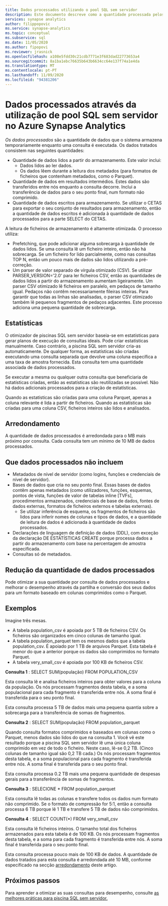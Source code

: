 ```yaml
---
title: Dados processados utilizando o pool SQL sem servidor
description: Este documento descreve como a quantidade processada pelos dados é calculada quando consulta dados no seu lago de dados.
services: synapse analytics
author: filippopovic
ms.service: synapse-analytics
ms.topic: conceptual
ms.subservice: sql
ms.date: 11/05/2020
ms.author: fipopovi
ms.reviewer: jrasnick
ms.openlocfilehash: a108e5fdd30c21cdb7771e3f683dad22773653a4
ms.sourcegitcommit: 8a1ba1ebc76635b643b6634cc64e137f74a1e4da
ms.translationtype: MT
ms.contentlocale: pt-PT
ms.lasthandoff: 11/09/2020
ms.locfileid: "94381206"
---
```

# <a name="data-processed-by-using-serverless-sql-pool-in-azure-synapse-analytics"></a>Dados processados através da utilização de pool SQL sem servidor no Azure Synapse Analytics

*Os dados processados* são a quantidade de dados que o sistema armazena temporariamente enquanto uma consulta é executada. Os dados tratados consistem nas seguintes quantidades:

- Quantidade de dados lidos a partir do armazenamento. Este valor inclui:
  - Dados lidos ao ler dados.
  - Os dados lêem durante a leitura dos metadados (para formatos de ficheiros que contenham metadados, como o Parquet).
- Quantidade de dados em resultados intermédios. Estes dados são transferidos entre nós enquanto a consulta decorre. Inclui a transferência de dados para o seu ponto final, num formato não comprimido. 
- Quantidade de dados escritos para armazenamento. Se utilizar o CETAS para exportar o seu conjunto de resultados para armazenamento, então a quantidade de dados escritos é adicionada à quantidade de dados processados para a parte SELECT do CETAS.

A leitura de ficheiros de armazenamento é altamente otimizada. O processo utiliza:

- Prefetching, que pode adicionar alguma sobrecarga à quantidade de dados lidos. Se uma consulta lê um ficheiro inteiro, então não há sobrecarga. Se um ficheiro for lido parcialmente, como nas consultas TOP N, então um pouco mais de dados são lidos utilizando a pré-correção.
- Um parser de valor separado de vírgula otimizado (CSV). Se utilizar PARSER_VERSION='2.0' para ler ficheiros CSV, então as quantidades de dados lidos a partir do armazenamento aumentam ligeiramente. Um parser CSV otimizado lê ficheiros em paralelo, em pedaços de tamanho igual. Pedaços não contêm necessariamente fileiras inteiras. Para garantir que todas as linhas são analisadas, o parser CSV otimizado também lê pequenos fragmentos de pedaços adjacentes. Este processo adiciona uma pequena quantidade de sobrecarga.

## <a name="statistics"></a>Estatísticas

O otimizador de piscinas SQL sem servidor baseia-se em estatísticas para gerar planos de execução de consultas ideais. Pode criar estatísticas manualmente. Caso contrário, a piscina SQL sem servidor cria-as automaticamente. De qualquer forma, as estatísticas são criadas executando uma consulta separada que devolve uma coluna específica a uma taxa de amostra fornecida. Esta consulta tem uma quantidade associada de dados processados.

Se executar a mesma ou qualquer outra consulta que beneficiaria de estatísticas criadas, então as estatísticas são reutilizadas se possível. Não há dados adicionais processados para a criação de estatísticas.

Quando as estatísticas são criadas para uma coluna Parquet, apenas a coluna relevante é lida a partir de ficheiros. Quando as estatísticas são criadas para uma coluna CSV, ficheiros inteiros são lidos e analisados.

## <a name="rounding"></a>Arredondamento

A quantidade de dados processados é arredondada para o MB mais próximo por consulta. Cada consulta tem um mínimo de 10 MB de dados processados.

## <a name="what-data-processed-doesnt-include"></a>Que dados processados não incluem

- Metadados de nível de servidor (como logins, funções e credenciais de nível de servidor).
- Bases de dados que cria no seu ponto final. Essas bases de dados contêm apenas metadados (como utilizadores, funções, esquemas, pontos de vista, funções de valor de tabelas inline [TVFs], procedimentos armazenados, credenciais de base de dados, fontes de dados externas, formatos de ficheiros externos e tabelas externas).
  - Se utilizar inferência de esquema, os fragmentos de ficheiros são lidos para inferir nomes de colunas e tipos de dados, e a quantidade de leitura de dados é adicionada à quantidade de dados processados.
- Declarações de linguagem de definição de dados (DDL), com exceção da declaração DE ESTATÍSTICAS CREATE porque processa dados a partir do armazenamento com base na percentagem de amostra especificada.
- Consultas só de metadados.

## <a name="reducing-the-amount-of-data-processed"></a>Redução da quantidade de dados processados

Pode otimizar a sua quantidade por consulta de dados processados e melhorar o desempenho através da partilha e conversão dos seus dados para um formato baseado em colunas comprimidos como o Parquet.

## <a name="examples"></a>Exemplos

Imagine três mesas.

- A tabela population_csv é apoiada por 5 TB de ficheiros CSV. Os ficheiros são organizados em cinco colunas de tamanho igual.
- A tabela population_parquet tem os mesmos dados que a tabela population_csv. É apoiado por 1 TB de arquivos Parquet. Esta tabela é menor do que a anterior porque os dados são comprimidos no formato Parquet.
- A tabela very_small_csv é apoiada por 100 KB de ficheiros CSV.

**Consulta 1** : SELECT SUM(população) FROM POPULATION_CSV

Esta consulta lê e analisa ficheiros inteiros para obter valores para a coluna da população. Os nós processam fragmentos desta tabela, e a soma populacional para cada fragmento é transferida entre nós. A soma final é transferida para o seu ponto final. 

Esta consulta processa 5 TB de dados mais uma pequena quantia sobre a sobrecarga para a transferência de somas de fragmentos.

**Consulta 2** : SELECT SUM(população) FROM population_parquet

Quando consulta formatos comprimidos e baseados em colunas como o Parquet, menos dados são lidos do que na consulta 1. Você vê este resultado porque a piscina SQL sem servidor lê uma única coluna comprimido em vez de todo o ficheiro. Neste caso, lê-se 0,2 TB. (Cinco colunas de tamanho igual são 0,2 TB cada.) Os nós processam fragmentos desta tabela, e a soma populacional para cada fragmento é transferida entre nós. A soma final é transferida para o seu ponto final. 

Esta consulta processa 0.2 TB mais uma pequena quantidade de despesas gerais para a transferência de somas de fragmentos.

**Consulta 3** : SELECIONE * FROM population_parquet

Esta consulta lê todas as colunas e transfere todos os dados num formato não comprimido. Se o formato de compressão for 5:1, então a consulta processa 6 TB porque lê 1 TB e transfere 5 TB de dados não comprimidos.

**Consulta 4** : SELECT COUNT(*) FROM very_small_csv

Esta consulta lê ficheiros inteiros. O tamanho total dos ficheiros armazenados para esta tabela é de 100 KB. Os nós processam fragmentos desta tabela, e a soma para cada fragmento é transferida entre nós. A soma final é transferida para o seu ponto final. 

Esta consulta processa pouco mais de 100 KB de dados. A quantidade de dados tratados para esta consulta é arredondada até 10 MB, conforme especificado na secção [arredondamento](#rounding) deste artigo.

## <a name="next-steps"></a>Próximos passos

Para aprender a otimizar as suas consultas para desempenho, consulte [as melhores práticas para piscina SQL sem servidor.](best-practices-sql-on-demand.md)
